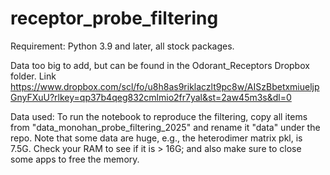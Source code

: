# receptor_probe_filtering

Requirement: Python 3.9 and later, all stock packages. 

Data too big to add, but can be found in the Odorant_Receptors Dropbox folder. 
Link https://www.dropbox.com/scl/fo/u8h8as9riklaczlt9pc8w/AISzBbetxmiueljpGnyFXuU?rlkey=qp37b4qeg832cmlmio2fr7yal&st=2aw45m3s&dl=0


Data used:
To run the notebook to reproduce the filtering, copy all items from "data_monohan_probe_filtering_2025" and rename it "data" under the repo.
Note that some data are huge, e.g., the heterodimer matrix pkl, is 7.5G. Check your RAM to see if it is > 16G; and also make sure to close some apps to free the memory.



